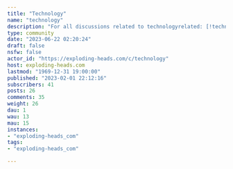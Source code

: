 ```yaml
---
title: "Technology" 
name: "technology"
description: "For all discussions related to technologyrelated: [!technews@exploding-heads.com](https://exploding-heads.com/c/technews) [!digitslfreedom@exploding-heads.com](https://exploding-heads.com/c/digitslfreedom) "
type: community
date: "2023-06-22 02:20:24"
draft: false
nsfw: false
actor_id: "https://exploding-heads.com/c/technology"
host: exploding-heads.com
lastmod: "1969-12-31 19:00:00"
published: "2023-02-01 22:12:16"
subscribers: 41
posts: 26
comments: 35
weight: 26
dau: 1
wau: 13
mau: 15
instances:
- "exploding-heads_com"
tags: 
- "exploding-heads_com"

---
```

